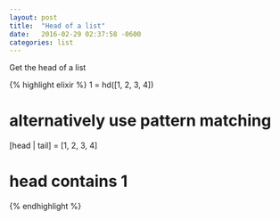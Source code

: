 ```yaml
---
layout: post
title:  "Head of a list"
date:   2016-02-29 02:37:58 -0600
categories: list
---
```

Get the head of a list

{% highlight elixir %}
1 = hd([1, 2, 3, 4])

# alternatively use pattern matching
[head | tail] = [1, 2, 3, 4]
# head contains 1
{% endhighlight %}

